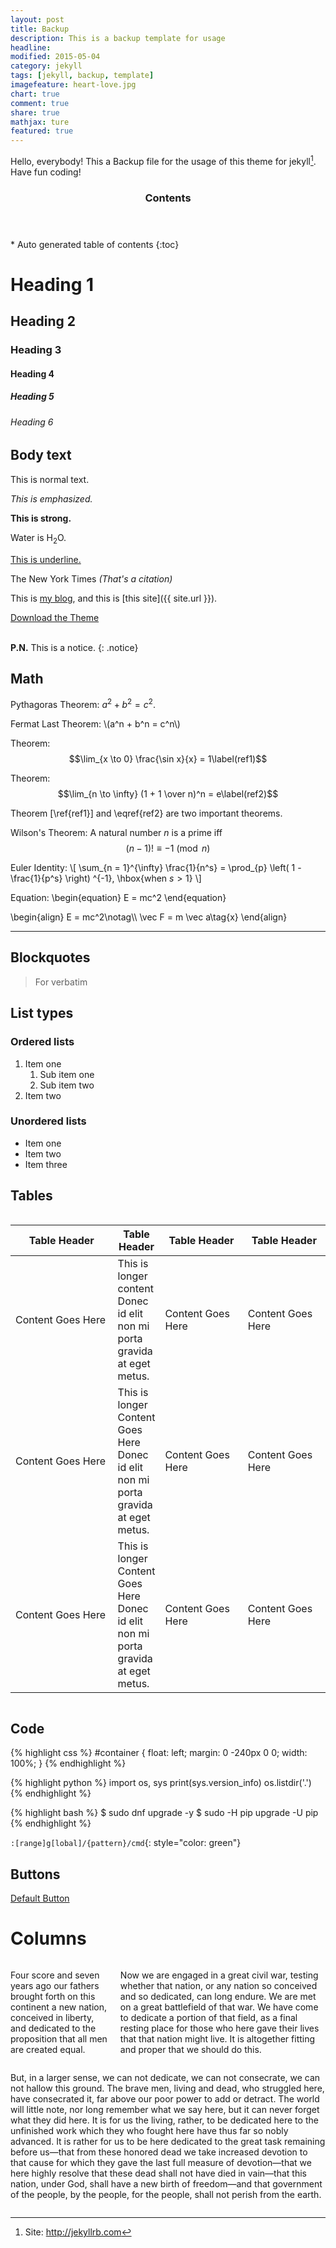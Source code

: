 ```yaml
---
layout: post
title: Backup
description: This is a backup template for usage
headline:
modified: 2015-05-04
category: jekyll
tags: [jekyll, backup, template]
imagefeature: heart-love.jpg
chart: true
comment: true
share: true
mathjax: ture
featured: true
---
```


Hello, everybody! This a Backup file for the usage of this theme for jekyll[^1]. Have fun coding!

<section id="table-of-contents" class="toc">
  <header>
    <h3 >Contents</h3>
  </header>
<div id="drawer" markdown="1">
*  Auto generated table of contents
{:toc}
</div>
</section><!-- /#table-of-contents -->

# Heading 1

## Heading 2

### Heading 3

#### Heading 4

##### Heading 5

###### Heading 6


## Body text

This is normal text.

*This is emphasized.*

**This is strong.**

Water is H<sub>2</sub>O.

<u>This is underline.</u>

The New York Times <cite>(That's a citation)</cite>

This is [my blog](http://wangjiezhe.github.io), and this is [this site]({{ site.url }}).

<div class="span7 text-center" markdown="0"><a href="https://github.com/hmfaysal/hmfaysal-omega-theme/archive/master.zip" class="btn btn-success btn-large"><i class="icon-download-alt"></i> Download the Theme</a></div>
<br />

**P.N.** This is a notice.
{: .notice}


## Math

Pythagoras Theorem: $a^2 + b^2 = c^2$.

Fermat Last Theorem: \\(a^n + b^n = c^n\\)

Theorem: $$\lim_{x \to 0} \frac{\sin x}{x} = 1\label(ref1)$$

Theorem: $$\lim_{n \to \infty} (1 + 1 \over n)^n = e\label(ref2)$$

Theorem [\ref{ref1}] and \eqref{ref2} are two important theorems.

Wilson's Theorem: A natural number $n$ is a prime iff $$(n-1)! \equiv -1 \pmod{n}$$

Euler Identity:
\\[
\sum_{n = 1}^{\infty} \frac{1}{n^s} = \prod_{p} \left( 1 - \frac{1}{p^s} \right) ^{-1}, \hbox{when $s > 1$}
\\]

Equation:
\begin{equation}
E = mc^2
\end{equation}

\begin{align}
E = mc^2\notag\\\\
\vec F = m \vec a\tag{x}
\end{align}

---

## Blockquotes

> For verbatim


## List types

### Ordered lists

1. Item one
	1. Sub item one
	2. Sub item two
2. Item two


### Unordered lists

* Item one
* Item two
* Item three


## Tables

<div class="row">
    <div class="large-12 columns">
        <table>
  <thead>
    <tr>
      <th width="200">Table Header</th>
      <th>Table Header</th>
      <th width="150">Table Header</th>
      <th width="150">Table Header</th>
    </tr>
  </thead>
  <tbody>
    <tr>
      <td>Content Goes Here</td>
      <td>This is longer content Donec id elit non mi porta gravida at eget metus.</td>
      <td>Content Goes Here</td>
      <td>Content Goes Here</td>
    </tr>
    <tr>
      <td>Content Goes Here</td>
      <td>This is longer Content Goes Here Donec id elit non mi porta gravida at eget metus.</td>
      <td>Content Goes Here</td>
      <td>Content Goes Here</td>
    </tr>
    <tr>
      <td>Content Goes Here</td>
      <td>This is longer Content Goes Here Donec id elit non mi porta gravida at eget metus.</td>
      <td>Content Goes Here</td>
      <td>Content Goes Here</td>
    </tr>
  </tbody>
</table>
    </div>
</div>


## Code

{% highlight css %}
#container {
  float: left;
  margin: 0 -240px 0 0;
  width: 100%;
}
{% endhighlight %}

{% highlight python %}
import os, sys
print(sys.version_info)
os.listdir('.')
{% endhighlight %}

{% highlight bash %}
$ sudo dnf upgrade -y
$ sudo -H pip upgrade -U pip
{% endhighlight %}

`:[range]g[lobal]/{pattern}/cmd`{: style="color: green"}


## Buttons

<a href="#" class="button">Default Button</a>


# Columns

<div class="row">
	<div class="small-12 medium-6 columns">
		<p>Four score and seven years ago our fathers brought forth on this continent a new nation, conceived in liberty, and dedicated to the proposition that all men are created equal.</p>
		<p>Now we are engaged in a great civil war, testing whether that nation, or any nation so conceived and so dedicated, can long endure. We are met on a great battlefield of that war. We have come to dedicate a portion of that field, as a final resting place for those who here gave their lives that that nation might live. It is altogether fitting and proper that we should do this.</p>
	</div>
	<div class="small-12 medium-6 columns">
		<p>But, in a larger sense, we can not dedicate, we can not consecrate, we can not hallow this ground. The brave men, living and dead, who struggled here, have consecrated it, far above our poor power to add or detract. The world will little note, nor long remember what we say here, but it can never forget what they did here. It is for us the living, rather, to be dedicated here to the unfinished work which they who fought here have thus far so nobly advanced. It is rather for us to be here dedicated to the great task remaining before us—that from these honored dead we take increased devotion to that cause for which they gave the last full measure of devotion—that we here highly resolve that these dead shall not have died in vain—that this nation, under God, shall have a new birth of freedom—and that government of the people, by the people, for the people, shall not perish from the earth.</p>
	</div>
</div>





[^1]: Site: <http://jekyllrb.com>

